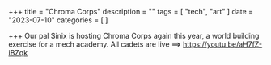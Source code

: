 +++
title = "Chroma Corps"
description = ""
tags = [
 "tech", "art"
]
date = "2023-07-10"
categories = [
]

+++
Our pal Sinix is hosting Chroma Corps again this year, a world building exercise for a mech academy. All cadets are live ==> https://youtu.be/aH7fZ-iBZqk
